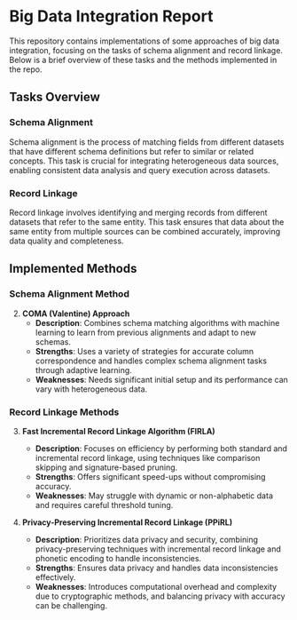# Big Data Integration Report

This repository contains implementations of some approaches of big data integration, focusing on the tasks of schema alignment and record linkage. Below is a brief overview of these tasks and the methods implemented in the repo.

## Tasks Overview

### Schema Alignment
Schema alignment is the process of matching fields from different datasets that have different schema definitions but refer to similar or related concepts. This task is crucial for integrating heterogeneous data sources, enabling consistent data analysis and query execution across datasets.

### Record Linkage
Record linkage involves identifying and merging records from different datasets that refer to the same entity. This task ensures that data about the same entity from multiple sources can be combined accurately, improving data quality and completeness.

## Implemented Methods

### Schema Alignment Method

2. **COMA (Valentine) Approach**
   - **Description**: Combines schema matching algorithms with machine learning to learn from previous alignments and adapt to new schemas.
   - **Strengths**: Uses a variety of strategies for accurate column correspondence and handles complex schema alignment tasks through adaptive learning.
   - **Weaknesses**: Needs significant initial setup and its performance can vary with heterogeneous data.

### Record Linkage Methods

3. **Fast Incremental Record Linkage Algorithm (FIRLA)**
   - **Description**: Focuses on efficiency by performing both standard and incremental record linkage, using techniques like comparison skipping and signature-based pruning.
   - **Strengths**: Offers significant speed-ups without compromising accuracy.
   - **Weaknesses**: May struggle with dynamic or non-alphabetic data and requires careful threshold tuning.

4. **Privacy-Preserving Incremental Record Linkage (PPiRL)**
   - **Description**: Prioritizes data privacy and security, combining privacy-preserving techniques with incremental record linkage and phonetic encoding to handle inconsistencies.
   - **Strengths**: Ensures data privacy and handles data inconsistencies effectively.
   - **Weaknesses**: Introduces computational overhead and complexity due to cryptographic methods, and balancing privacy with accuracy can be challenging.
